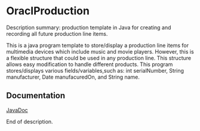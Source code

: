 # OraclProduction
Description summary: production template in Java for creating and recording all future production line items. 

This is a java program template to store/display a production line items for multimedia devices which include music and movie players.
However, this is a flexible structure that could be used in any production line. 
This structure allows easy modification to handle different products. 
This program stores/displays various fields/variables,such as: 
int serialNumber,
String manufacturer,
Date manufacuredOn, and
String name. 

## Documentation
[JavaDoc](https://www.astralminerals.com/OracleProduction)

End of description. 
